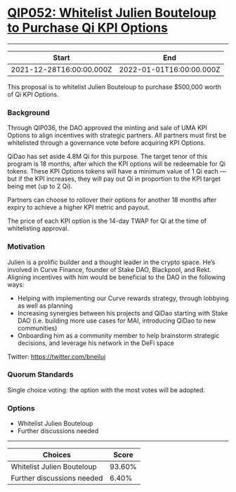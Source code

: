 
# [QIP052: Whitelist Julien Bouteloup to Purchase Qi KPI Options](https://snapshot.org/#/qidao.eth/proposal/0xb0ff996d38ad6c07dfe1415a8dc1a9d816d917f14a662df7bcd092f8a7c58166)

---
| Start | End |
| --- | --- |
| 2021-12-28T16:00:00.000Z | 2022-01-01T16:00:00.000Z |


This proposal is to whitelist Julien Bouteloup to purchase $500,000 worth of Qi KPI Options.

### Background

Through QIP036, the DAO approved the minting and sale of UMA KPI Options to align incentives with strategic partners. All partners must first be whitelisted through a governance vote before acquiring KPI Options.

QiDao has set aside 4.8M Qi for this purpose. The target tenor of this program is 18 months, after which the KPI options will be redeemable for Qi tokens. These KPI Options tokens will have a minimum value of 1 Qi each — but if the KPI increases, they will pay out Qi in proportion to the KPI target being met (up to 2 Qi).

Partners can choose to rollover their options for another 18 months after expiry to achieve a higher KPI metric and payout.

The price of each KPI option is the 14-day TWAP for Qi at the time of whitelisting approval.

### Motivation

Julien is a prolific builder and a thought leader in the crypto space. He’s involved in Curve Finance, founder of Stake DAO, Blackpool, and Rekt. Aligning incentives with him would be beneficial to the DAO in the following ways:

- Helping with implementing our Curve rewards strategy, through lobbying as well as planning
- Increasing synergies between his projects and QiDao starting with Stake DAO (i.e. building more use cases for MAI, introducing QiDao to new communities)
- Onboarding him as a community member to help brainstorm strategic decisions, and leverage his network in the DeFi space

Twitter: https://twitter.com/bneiluj

### Quorum Standards

Single choice voting: the option with the most votes will be adopted.

### Options

* Whitelist Julien Bouteloup
* Further discussions needed

---
| Choices | Score |
| --- | --- |
| Whitelist Julien Bouteloup | 93.60% |
| Further discussions needed | 6.40% |

